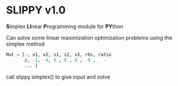 # SLIPPY v1.0
**S**implex **LI**near **P**rogramming module for **PY**thon

Can solve some linear maximization optimization problems using the simplex method

```python
Mat = [-, x1, x2, s1, s2, s3, rhs, ratio
       z, -1, -4, 0 , 0 , 0 ,  0 ,   -  
       ... ]    
```

call slippy.simplex() to give input and solve
